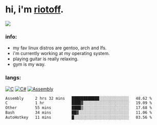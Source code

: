 # hi, i'm [riotoff](https://t.me/terpila898).

[![](https://komarev.com/ghpvc/?username=RIOTOFF&logo=github&style=for-the-badge&color=202020)](https://github.com/RiotOff)
<br />

### info:
- my fav linux distros are gentoo, arch and lfs.
- i'm currently working at my operating system.
- playing guitar is really relaxing.
- gym is my way.
### langs:
[![C](https://img.shields.io/badge/-C-202020?style=for-the-badge)](https://wikipedia.org/wiki/C_(programming_language))
[![C#](https://img.shields.io/badge/-CSharp-202020?style=for-the-badge)](https://wikipedia.org/wiki/C_Sharp_(programming_language))
[![Assembly](https://img.shields.io/badge/-Assembly-202020?style=for-the-badge)](https://wikipedia.org/wiki/Assembly_language)

<!--START_SECTION:waka-->

```txt
Assembly     2 hrs 32 mins   ████████████░░░░░░░░░░░░░   48.62 %
C            1 hr            ████▓░░░░░░░░░░░░░░░░░░░░   19.09 %
Other        55 mins         ████▒░░░░░░░░░░░░░░░░░░░░   17.68 %
Bash         34 mins         ██▓░░░░░░░░░░░░░░░░░░░░░░   11.06 %
AutoHotkey   11 mins         █░░░░░░░░░░░░░░░░░░░░░░░░   03.56 %
```

<!--END_SECTION:waka-->
